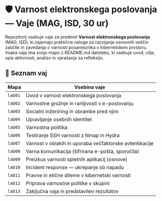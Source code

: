 # 🛡️ Varnost elektronskega poslovanja — Vaje (MAG, ISD, 30 ur)

Repozitorij vsebuje vaje za predmet **Varnost elektronskega poslovanja** (MAG, ISD), ki zajemajo praktične naloge za razvijanje osnovnih veščin zaščite in zavedanja o varnosti posameznika v kibernetskem prostoru. Vsaka vaja ima svojo mapo z README.md datoteko, ki vsebuje uvod, cilje, opis aktivnosti, analizo in vprašanja za refleksijo.

## 📖 Seznam vaj

| Mapa   | Vsebina vaje |
|--------|---------------|
| `lab01` | Uvod v varnost elektronskega poslovanja |
| `lab02` | Varnostne grožnje in ranljivosti v e-poslovanju |
| `lab03` | Socialni inženiring in obrambe pred njim |
| `lab04` | Upravljanje osebnih identitet |
| `lab05` | Varnostna politika |
| `lab06` | Testiranje SSH varnosti z Nmap in Hydra |
| `lab07` | Varnost v oblakih in uporaba večfaktorske avtentikacije |
| `lab08` | Varna komunikacija (šifrirana e-pošta, sporočila) |
| `lab09` | Preizkus varnosti spletnih aplikacij (osnove) |
| `lab10` | Incident response — ukrepanje ob napadu |
| `lab11` | Pravne in etične dileme v kibernetski varnosti |
| `lab12` | Priprava varnostne politike v skupini |
| `lab13` | Zaključna vaja in predstavitev rezultatov |
